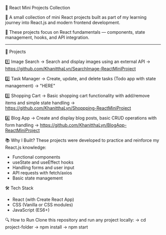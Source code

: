 🌟 React Mini Projects Collection

💜 A small collection of mini React projects built as part of my learning journey into React.js and modern frontend development.

💜 These projects focus on React fundamentals — components, state management, hooks, and API integration.

---

🚀 Projects

1️⃣ Image Search 
→ Search and display images using an external API
→ https://github.com/KhanitthaLyn/SearchImage-ReactMiniProject

2️⃣ Task Manager 
→ Create, update, and delete tasks (Todo app with state management)
→ "HERE"

3️⃣ Shopping Cart
→ Basic shopping cart functionality with add/remove items and simple state handling
→ https://github.com/KhanitthaLyn/Shoppping-ReactMiniProject

4️⃣ Blog App
→ Create and display blog posts, basic CRUD operations with form handling
→ https://github.com/KhanitthaLyn/BlogApp-ReactMiniProject 

📚 Why I Built?
These projects were developed to practice and reinforce my React.js knowledge:  
- Functional components  
- useState and useEffect hooks  
- Handling forms and user input  
- API requests with fetch/axios  
- Basic state management


🛠️ Tech Stack
- React (with Create React App)
- CSS (Vanilla or CSS modules)
- JavaScript (ES6+)


🔍 How to Run
Clone this repository and run any project locally:
→ cd project-folder
→ npm install
→ npm start

